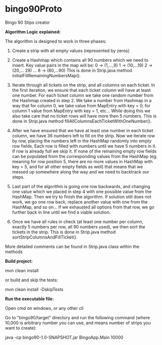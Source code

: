 # bingo90Proto
Bingo 90 Stips creator

**Algorithm Logic explained:**

The algorithm is designed to work in three phases:
1. Create a strip with all empty values (represented by zeros)
2. Create a Hashmap which contains all 90 numbers which we need to insert. Key value pairs in the map will be:
     0 -> (1,...,9)
     1 -> (10,...19)
     2 -> (20,... 29)
     ...
     8 -> (80,...90)
 This is done in Strip.java method initialFillRemainingNumbersMap().
 
3. Iterate through all tickets on the strip, and all columns on each ticket. In the first iteration, we ensure that each ticket column will have at least one number. For each ticket column we take one random number from the Hashmap created in step 2. We take a number from Hashmap in a way that for column 0, we take value from MapEntry with key = 0, for column 1 value from MapEntry with key = 1, etc... While doing this we also take care that no ticket rows will have more then 5 numbers.
This is done in Strip.java method fillAllColumnsEachTicketWithOneNumber().

4. After we have ensured that we have at least one number in each ticket column, we have 36 numbers left to fill on the strip. Now we iterate row by row, placing the numbers left in the HashMap randomly into empty row fields. Each row is filled with numbers until we have 5 numbers in it. If row is already full we skip it. If none of the remaining empty row fields can be populated from the corresponding values from the HashMap (eg. meaning for row position 5, there are no more values in HashMap with key = 5, and for all other empty fields as well) that means that we messed up somewhere along the way and we need to backtrack our steps. 

5. Last part of the algorithm is going one row backwards, and changing one value which we placed in step 4 with one possible value from the HashMap. Then we try to finish the algorithm. If solution still does not work, we go one row back, replace another value with one from the HashMap, and so on... If we exhausted all options from that row, we go further back in line until we find a viable solution.     

6. Once we have all rules in check (at least one number per column, exactly 5 numbers per row, all 90 numbers used), we then sort the tickets in the strip. This is done in Strip.java method sortStripColumnsAndFillTicket().

More detailed comments can be found in Strip.java class within the methods


**Build project:** 

mvn clean install

or build and skip the tests:

mvn clean install -DskipTests

**Run the executable file:**

Open cmd on windows, or any other cli

Go to "bingo90/target" directory and run the following command (where 10,000 is arbitrary number you can use, and means number of strips you want to create):

java -cp bingo90-1.0-SNAPSHOT.jar BingoApp.Main 10000